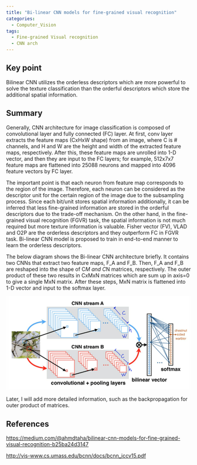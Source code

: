 ```yaml
---
title: "Bi-linear CNN models for fine-grained visual recognition"
categories:
  - Computer_Vision
tags:
  - Fine-grained Visual recognition
  - CNN arch
---
```


## Key point
Bilinear CNN utilizes the orderless descriptors which are more powerful to solve the texture classification than the orderful descriptors which store the additional spatial information.

## Summary
Generally, CNN architecture for image classification is composed of convolutional layer and fully connected (FC) layer. At first, conv layer extracts the feature maps (CxHxW shape) from an image, where C is # channels, and H and W are the height and width of the extracted feature maps, respectively. After this, these feature maps are unrolled into 1-D vector, and then they are input to the FC layers; for example, 512x7x7 feature maps are flattened into 25088 neurons and mapped into 4096 feature vectors by FC layer.

The important point is that each neuron from feature map corresponds to the region of the image. Therefore, each neuron can be considered as the descriptor unit for the certain region of the image due to the subsampling process. Since each bit/unit stores spatial information additionally, it can be inferred that less fine-grained information are stored in the orderful descriptors due to the trade-off mechanism. On the other hand, in the fine-grained visual recognition (FGVR) task, the spatial information is not much required but more texture information is valuable. Fisher vector (FV), VLAD and O2P are the orderless descriptors and they outperform FC in FGVR task. Bi-linear CNN model is proposed to train in end-to-end manner to learn the orderless descriptors.

The below diagram shows the Bi-linear CNN architecture briefly. It contains two CNNs that extract two feature maps, F_A and F_B. Then, F_A and F_B are reshaped into the shape of C*M and C*N matrices, respectively. The outer product of these two results in CxMxN matrices which are sum up in axis=0 to give a single MxN matrix. After these steps, MxN matrix is flattened into 1-D vector and input to the softmax layer.

<img src="/assets/imgs/TY_Lin(2015)/arch.PNG" alt="Bi-linear CNN architecture">

Later, I will add more detailed information, such as the backpropagation for outer product of matrices.

## References
<a href="https://medium.com/@ahmdtaha/bilinear-cnn-models-for-fine-grained-visual-recognition-b25ba24d3147">https://medium.com/@ahmdtaha/bilinear-cnn-models-for-fine-grained-visual-recognition-b25ba24d3147</a>

<a href="http://vis-www.cs.umass.edu/bcnn/docs/bcnn_iccv15.pdf">http://vis-www.cs.umass.edu/bcnn/docs/bcnn_iccv15.pdf</a>